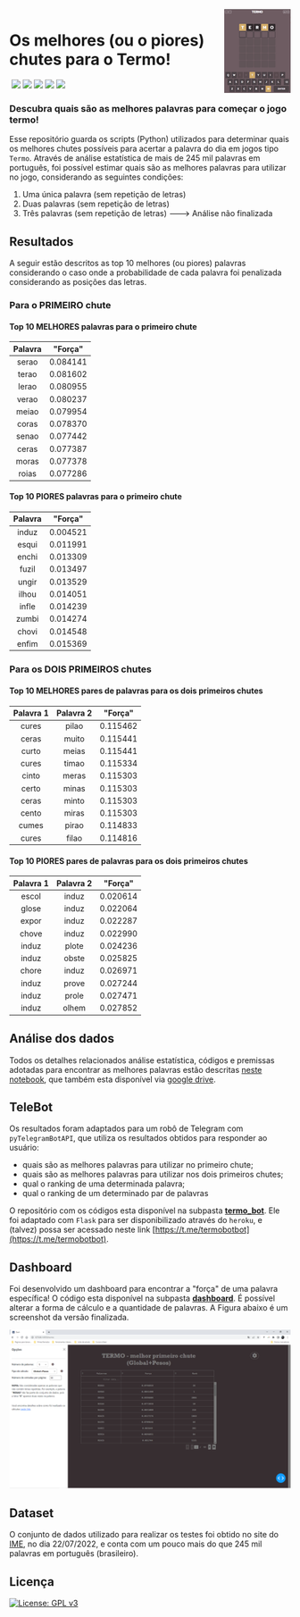 <img src="icon.PNG" align="right" />

# Os melhores (ou o piores) chutes para o Termo!

<img srd="https://img.shields.io/badge/Python-FFD43B?style=for-the-badge&logo=python&logoColor=blue"> <img src="https://img.shields.io/badge/Plotly-239120?style=for-the-badge&logo=plotly&logoColor=white"> <img src="https://img.shields.io/badge/dash-008DE4?style=for-the-badge&logo=dash&logoColor=white"> <img src="https://img.shields.io/badge/Pandas-2C2D72?style=for-the-badge&logo=pandas&logoColor=white"> <img src="https://img.shields.io/badge/Colab-F9AB00?style=for-the-badge&logo=googlecolab&color=525252"> <img src="https://img.shields.io/badge/License-GPL%20v3-blue.svg">


### Descubra quais são as melhores palavras para começar o jogo termo!

Esse repositório guarda os scripts (Python) utilizados para determinar quais os melhores chutes possíveis para acertar a palavra do dia em jogos tipo `Termo`. Através de análise estatística de mais de 245 mil palavras em português, foi possível estimar quais são as melhores palavras para utilizar no jogo, considerando as seguintes condições:

1. Uma única palavra (sem repetição de letras)
2. Duas palavras (sem repetição de letras)
3. Três palavras (sem repetição de letras)   ---> Análise não finalizada


## Resultados

A seguir estão descritos as top 10 melhores (ou piores) palavras considerando o caso onde a probabilidade de cada palavra foi penalizada considerando as posições das letras.

### Para o PRIMEIRO chute

#### Top 10 MELHORES palavras para o primeiro chute

| Palavra | "Força" |
| :-: | :-:
| serao | 0.084141 |
| terao | 0.081602 |
| lerao | 0.080955 |
| verao | 0.080237 |
| meiao | 0.079954 |
| coras | 0.078370 |
| senao | 0.077442 |
| ceras | 0.077387 |
| moras | 0.077378 |
| roias | 0.077286 |


#### Top 10 PIORES palavras para o primeiro chute

| Palavra | "Força" |
| :-: | :-: |
| induz | 0.004521 |
| esqui | 0.011991 |
| enchi | 0.013309 |
| fuzil | 0.013497 |
| ungir | 0.013529 |
| ilhou | 0.014051 |
| infle | 0.014239 |
| zumbi | 0.014274 |
| chovi | 0.014548 |
| enfim | 0.015369 |



### Para os DOIS PRIMEIROS chutes

#### Top 10 MELHORES pares de palavras para os dois primeiros chutes

| Palavra 1 | Palavra 2 | "Força" |
| :-: | :-: | :-: |
| cures	| pilao | 0.115462 |
| ceras | muito | 0.115441 |
| curto | meias | 0.115441 |
| cures | timao | 0.115334 |
| cinto | meras | 0.115303 |
| certo | minas | 0.115303 |
| ceras | minto | 0.115303 |
| cento | miras | 0.115303 |
| cumes | pirao	| 0.114833 |
| cures | filao	| 0.114816 |


#### Top 10 PIORES pares de palavras para os dois primeiros chutes

| Palavra 1 | Palavra 2 | "Força" |
| :-: | :-: | :-: |
| escol	| induz	| 0.020614	|
| glose	| induz	| 0.022064 |
| expor	| induz	| 0.022287 |
| chove	| induz	| 0.022990 |
| induz	| plote	| 0.024236 |
| induz	| obste	| 0.025825 |
| chore	| induz	| 0.026971 |
| induz	| prove	| 0.027244 |
| induz	| prole | 0.027471 |
| induz	| olhem	| 0.027852 |



## Análise dos dados

Todos os detalhes relacionados análise estatística, códigos e premissas adotadas para encontrar as melhores palavras estão descritas [neste notebook](https://github.com/andersonmdcanteli/termo/blob/main/termo_analysis.ipynb), que também esta disponível via [google drive](https://colab.research.google.com/drive/1vmq6Hq2CaDEudNHVUDNd9e6bS1fikJqj?usp=sharing).

## TeleBot

Os resultados foram adaptados para um robô de Telegram com `pyTelegramBotAPI`, que utiliza os resultados obtidos para responder ao usuário:

- quais são as melhores palavras para utilizar no primeiro chute;
- quais são as melhores palavras para utilizar nos dois primeiros chutes;
- qual o ranking de uma determinada palavra;
- qual o ranking de um determinado par de palavras

O repositório com os códigos esta disponível na subpasta **[termo_bot](https://github.com/andersonmdcanteli/termo/tree/main/termo_bot)**. Ele foi adaptado com `Flask` para ser disponibilizado através do `heroku`, e (talvez) possa ser acessado neste link [https://t.me/termobotbot](https://t.me/termobotbot).

## Dashboard

Foi desenvolvido um dashboard para encontrar a "força" de uma palavra específica! O código esta disponível na subpasta **[dashboard](https://github.com/andersonmdcanteli/termo/tree/main/dashboard)**. É possível alterar a forma de cálculo e a quantidade de palavras. A Figura abaixo é um screenshot da versão finalizada.


<p align="center">
<img src="https://raw.githubusercontent.com/andersonmdcanteli/termo/main/images/screenshot.PNG" alt="screenshot do dashboard finalizando, mostrando o painel de configurações" width="800px">
</p>


## Dataset

O conjunto de dados utilizado para realizar os testes foi obtido no site do [IME](https://www.ime.usp.br/~pf/dicios/index.html), no dia 22/07/2022, e conta com um pouco mais do que 245 mil palavras em português (brasileiro).



## Licença

[![License: GPL v3](https://img.shields.io/badge/License-GPL%20v3-blue.svg)](https://www.gnu.org/licenses/gpl-3.0)
